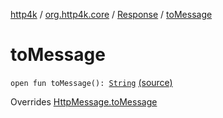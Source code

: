 [http4k](../../index.md) / [org.http4k.core](../index.md) / [Response](index.md) / [toMessage](./to-message.md)

# toMessage

`open fun toMessage(): `[`String`](https://kotlinlang.org/api/latest/jvm/stdlib/kotlin/-string/index.html) [(source)](https://github.com/http4k/http4k/blob/master/http4k-core/src/main/kotlin/org/http4k/core/http.kt#L204)

Overrides [HttpMessage.toMessage](../-http-message/to-message.md)

